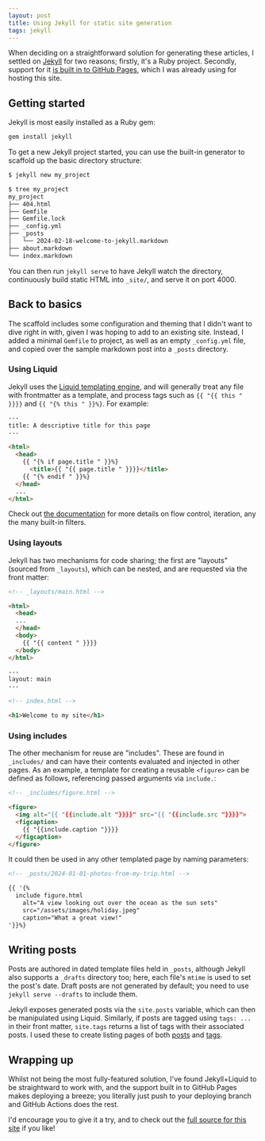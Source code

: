```yaml
---
layout: post
title: Using Jekyll for static site generation
tags: jekyll
---
```


When deciding on a straightforward solution for generating these articles, I settled on [Jekyll](https://jekyllrb.com) for two reasons; firstly, it's a Ruby project. Secondly, support for it [is built in to GitHub Pages](https://docs.github.com/en/pages/setting-up-a-github-pages-site-with-jekyll/about-github-pages-and-jekyll), which I was already using for hosting this site.

## Getting started

Jekyll is most easily installed as a Ruby gem:

```ruby
gem install jekyll
```

To get a new Jekyll project started, you can use the built-in generator to scaffold up the basic directory structure:

```bash
$ jekyll new my_project

$ tree my_project
my_project
├── 404.html
├── Gemfile
├── Gemfile.lock
├── _config.yml
├── _posts
│   └── 2024-02-18-welcome-to-jekyll.markdown
├── about.markdown
└── index.markdown
```

You can then run `jekyll serve` to have Jekyll watch the directory, continuously build static HTML into `_site/`, and serve it on port 4000.

## Back to basics

The scaffold includes some configuration and theming that I didn't want to dive right in with, given I was hoping to add to an existing site. Instead, I added a minimal `Gemfile` to project, as well as an empty `_config.yml` file, and copied over the sample markdown post into a `_posts` directory.

### Using Liquid

Jekyll uses the [Liquid templating engine](https://shopify.github.io/liquid/), and will generally treat any file with frontmatter as a template, and process tags such as `{{ "{{ this " }}}}` and `{{ "{% this " }}%}`. For example:

```html
---
title: A descriptive title for this page
---

<html>
  <head>
    {{ "{% if page.title " }}%}
      <title>{{ "{{ page.title " }}}}</title>
    {{ "{% endif " }}%}
  </head>
  ...
</html>
```

Check out [the documentation](https://shopify.github.io/liquid/basics/introduction/) for more details on flow control, iteration, any the many built-in filters.

### Using layouts

Jekyll has two mechanisms for code sharing; the first are "layouts" (sourced from `_layouts`), which can be nested, and are requested via the front matter:

```html
<!-- _layouts/main.html -->

<html>
  <head>
  ...
  </head>
  <body>
    {{ "{{ content " }}}}
  </body>
</html>
```

```html
---
layout: main
---

<!-- index.html -->

<h1>Welcome to my site</h1>
```

### Using includes

The other mechanism for reuse are "includes". These are found in `_includes/` and can have their contents evaluated and injected in other pages. As an example, a template for creating a reusable `<figure>` can be defined as follows, referencing passed arguments via `include.`:

```html
<!-- _includes/figure.html -->

<figure>
  <img alt="{{ "{{include.alt "}}}}" src="{{ "{{include.src "}}}}">
  <figcaption>
    {{ "{{include.caption "}}}}
  </figcaption>
</figure>
```

It could then be used in any other templated page by naming parameters:

```html
<!-- _posts/2024-01-01-photos-from-my-trip.html -->

{{ '{%
  include figure.html
    alt="A view looking out over the ocean as the sun sets"
    src="/assets/images/holiday.jpeg"
    caption="What a great view!"
'}}%}
```

## Writing posts

Posts are authored in dated template files held in `_posts`, although Jekyll also supports a `_drafts` directory too; here, each file's `mtime` is used to set the post's date. Draft posts are not generated by default; you need to use `jekyll serve --drafts` to include them.

Jekyll exposes generated posts via the `site.posts` variable, which can then be manipulated using Liquid. Similarly, if posts are tagged using `tags: ...` in their front matter, `site.tags` returns a list of tags with their associated posts. I used these to create listing pages of both [posts](/posts) and [tags](/tags).

## Wrapping up

Whilst not being the most fully-featured solution, I've found Jekyll+Liquid to be straightward to work with, and the support built in to GitHub Pages makes deploying a breeze; you literally just push to your deploying branch and GitHub Actions does the rest.

I'd encourage you to give it a try, and to check out the [full source for this site](https://github.com/joshpencheon/joshpencheon.github.io) if you like!
